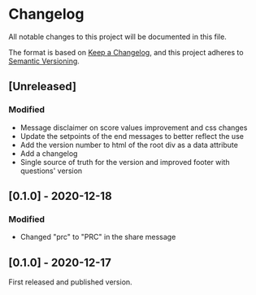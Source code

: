 # Changelog
All notable changes to this project will be documented in this file.

The format is based on [Keep a Changelog](https://keepachangelog.com/en/1.0.0/),
and this project adheres to [Semantic Versioning](https://semver.org/spec/v2.0.0.html).

## [Unreleased]
### Modified
- Message disclaimer on score values improvement and css changes
- Update the setpoints of the end messages to better reflect the use
- Add the version number to html of the root div as a data attribute
- Add a changelog
- Single source of truth for the version and improved footer with questions' version


## [0.1.0] - 2020-12-18
### Modified
- Changed "prc" to "PRC" in the share message


## [0.1.0] - 2020-12-17
First released and published version.
